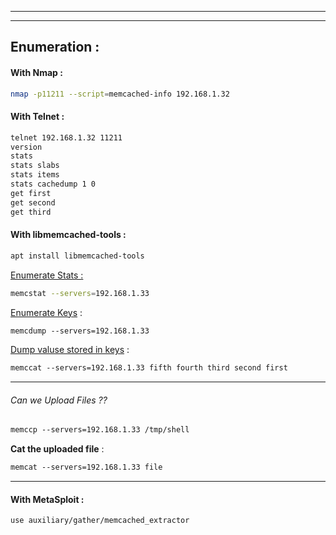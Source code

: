 - - -


- - - 

## Enumeration : 

#### With Nmap : 

```sh
nmap -p11211 --script=memcached-info 192.168.1.32
```


#### With Telnet : 

```sh
telnet 192.168.1.32 11211
version
stats
stats slabs
stats items
stats cachedump 1 0
get first
get second 
get third
```

#### With libmemcached-tools : 

```sh
apt install libmemcached-tools
```

<u>Enumerate Stats : </u>
```sh
memcstat --servers=192.168.1.33
```

<u>Enumerate Keys</u> : 
```sh
memcdump --servers=192.168.1.33
```

<u>Dump valuse stored in keys</u> : 
```sh
memccat --servers=192.168.1.33 fifth fourth third second first
```

- - -

###### Can we Upload Files ??

```sh
memccp --servers=192.168.1.33 /tmp/shell
```

**Cat the uploaded file** : 
```sh
memcat --servers=192.168.1.33 file
```

- - -

#### With MetaSploit : 

```sh
use auxiliary/gather/memcached_extractor
```